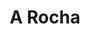 ---
layout: link
link_url: https://www.arocha.org/en
title: A Rocha
source: A Rocha
card: 
petal: Thriving Biodiversity
task: 
---